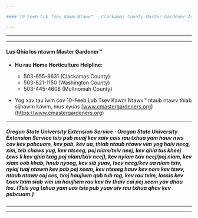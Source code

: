 ```yaml
---

#### 10-Feeb Lub Tsev Kawm Ntawv™ · Clackamas County Master Gardener Association · Ua ke nrog thiab txhawb nqa OSU Extension Master Gardener™ Program

---
```


---

---

#### Lus Qhia los ntawm Master Gardener™

- **Hu rau Home Horticulture Helpline:**
  - 503-655-8631 (Clackamas County)
  - 503-821-1150 (Washington County)
  - 503-445-4608 (Multnomah County)

- Yog xav tau lwm cov 10-Feeb Lub Tsev Kawm Ntawv™ ntaub ntawv thiab sijhawm kawm, mus xyuas [www.cmastergardeners.org](https://www.cmastergardeners.org)

---

##### Oregon State University Extension Service · Oregon State University Extension Service tsis pub muaj kev xaiv cais rau txhua yam hauv nws cov kev pabcuam, kev pab, kev ua, thiab ntaub ntawv vim yog haiv neeg, xim, teb chaws yug, kev ntseeg, poj niam/txiv neej, kev qhia tus kheej (xws li kev qhia txog poj niam/txiv neej), kev nyiam txiv neej/poj niam, kev xiam oob khab, hnub nyoog, kev sib yuav, tsev neeg/kev ua niam txiv, nyiaj tuaj ntawm kev pab pej xeem, kev ntseeg hauv kev nom kev tswv, ntaub ntawv caj ces, txoj haujlwm qub tub rog, kev rau txim, lossis kev txiav txim siab vim ua haujlwm rau kev tiv thaiv cai pej xeem yav dhau los. (Tsis yog txhua yam uas tsis pub yuav siv rau txhua qhov kev pabcuam.)

---
---